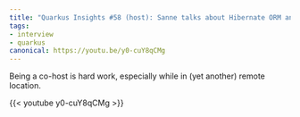 ```yaml
---
title: "Quarkus Insights #58 (host): Sanne talks about Hibernate ORM and GraalVM native images"
tags:
- interview
- quarkus
canonical: https://youtu.be/y0-cuY8qCMg
---
```


Being a co-host is hard work, especially while in (yet another) remote location.

{{< youtube y0-cuY8qCMg >}}